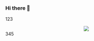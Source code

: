 ### Hi there 👋

123
<div align="center"><img src="https://cdn.jsdelivr.net/gh/zhzhang12138/zhzhang12138/assets/github-contribution-grid-snake.svg" /></div>
345

<!--
**zhzhang12138/zhzhang12138** is a ✨ _special_ ✨ repository because its `README.md` (this file) appears on your GitHub profile.

Here are some ideas to get you started:

- 🔭 I’m currently working on ...
- 🌱 I’m currently learning ...
- 👯 I’m looking to collaborate on ...
- 🤔 I’m looking for help with ...
- 💬 Ask me about ...
- 📫 How to reach me: ...
- 😄 Pronouns: ...
- ⚡ Fun fact: ...
-->
